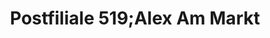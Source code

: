 ---
title: "Postfiliale 519;Alex Am Markt"
url: /greven/postfiliale-519-alex-am-markt/
shop: Schreibwaren
---